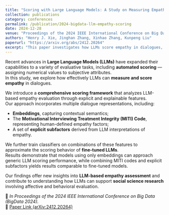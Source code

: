 ```yaml
---
title: "Scoring with Large Language Models: A Study on Measuring Empathy of Responses in Dialogues"
collection: publications
category: conferences
permalink: /publication/2024-bigdata-llm-empathy-scoring
date: 2024-12-28
venue: "Proceedings of the 2024 IEEE International Conference on Big Data (BigData 2024)"
authors: "Henry J. Xie, Jinghan Zhang, Xinhao Zhang, Kunpeng Liu"
paperurl: "https://arxiv.org/abs/2412.20264"
excerpt: "This paper investigates how LLMs score empathy in dialogues, introducing a comprehensive framework that combines explicit features, embeddings, and the MITI code to approximate fine-tuned LLM performance."
---
```


Recent advances in **Large Language Models (LLMs)** have expanded their capabilities to a variety of evaluative tasks, including **automated scoring** — assigning numerical values to subjective attributes.  
In this study, we explore how effectively LLMs can **measure and score empathy** in dialogues.

We introduce a **comprehensive scoring framework** that analyzes LLM-based empathy evaluation through explicit and explainable features.  
Our approach incorporates multiple dialogue representations, including:
- **Embeddings**, capturing contextual semantics;  
- The **Motivational Interviewing Treatment Integrity (MITI) Code**, representing human-defined empathy factors;  
- A set of **explicit subfactors** derived from LLM interpretations of empathy.

We further train classifiers on combinations of these features to approximate the scoring behavior of **fine-tuned LLMs**.  
Results demonstrate that models using only embeddings can approach generic LLM scoring performance, while combining MITI codes and explicit subfactors yields results comparable to fine-tuned models.

Our findings offer new insights into **LLM-based empathy assessment** and contribute to understanding how LLMs can support **social science research** involving affective and behavioral evaluation.

📄 *In Proceedings of the 2024 IEEE International Conference on Big Data (BigData 2024).*  
🔗 [Paper Link (arXiv:2412.20264)](https://arxiv.org/abs/2412.20264)
